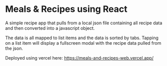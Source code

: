 # Meals & Recipes using React

A simple recipe app that pulls from a local json file containing all recipe data and then converted into a javascript object.

The data is all mapped to list items and the data is sorted by tabs. Tapping on a list item will display a fullscreen modal with the recipe data pulled from the json.

Deployed using vercel here:
https://meals-and-recipes-web.vercel.app/

